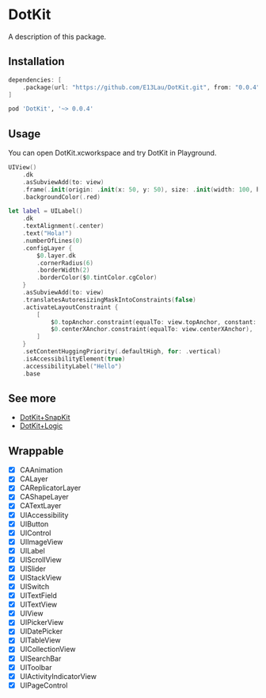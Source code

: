 # DotKit

A description of this package.

## Installation

```swift
dependencies: [
    .package(url: "https://github.com/E13Lau/DotKit.git", from: "0.0.4"),
]
```

```ruby
pod 'DotKit', '~> 0.0.4'
```

## Usage

You can open DotKit.xcworkspace and try DotKit in Playground.

```swift
UIView()
    .dk
    .asSubviewAdd(to: view)
    .frame(.init(origin: .init(x: 50, y: 50), size: .init(width: 100, height: 100)))
    .backgroundColor(.red)

let label = UILabel()
    .dk
    .textAlignment(.center)
    .text("Hola!")
    .numberOfLines(0)
    .configLayer {
        $0.layer.dk
        .cornerRadius(6)
        .borderWidth(2)
        .borderColor($0.tintColor.cgColor)
    }    
    .asSubviewAdd(to: view)
    .translatesAutoresizingMaskIntoConstraints(false)
    .activateLayoutConstraint {
        [
            $0.topAnchor.constraint(equalTo: view.topAnchor, constant: 100),
            $0.centerXAnchor.constraint(equalTo: view.centerXAnchor),
        ]
    }
    .setContentHuggingPriority(.defaultHigh, for: .vertical)
    .isAccessibilityElement(true)
    .accessibilityLabel("Hello")
    .base
```

## See more

- [DotKit+SnapKit](https://github.com/E13Lau/DotKit-SnapKit)
- [DotKit+Logic](https://github.com/E13Lau/DotKit-Logic)

## Wrappable

- [x] CAAnimation
- [x] CALayer
- [x] CAReplicatorLayer
- [x] CAShapeLayer
- [x] CATextLayer
- [x] UIAccessibility
- [x] UIButton
- [x] UIControl
- [x] UIImageView
- [x] UILabel
- [x] UIScrollView
- [x] UISlider
- [x] UIStackView
- [x] UISwitch
- [x] UITextField
- [x] UITextView
- [x] UIView
- [x] UIPickerView
- [x] UIDatePicker
- [x] UITableView
- [x] UICollectionView
- [x] UISearchBar
- [x] UIToolbar
- [x] UIActivityIndicatorView
- [x] UIPageControl

